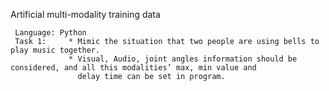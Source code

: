 
Artificial multi-modality training data

     Language: Python  
     Task 1:     * Mimic the situation that two people are using bells to play music together. 
                 * Visual, Audio, joint angles information should be considered, and all this modalities’ max, min value and 
                   delay time can be set in program.
